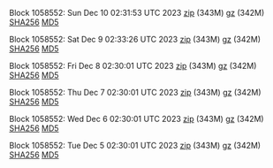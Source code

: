 Block 1058552: Sun Dec 10 02:31:53 UTC 2023 [zip](https://files.01coin.io/mainnet/2023-12-10/bootstrap.dat.zip) (343M) [gz](https://files.01coin.io/mainnet/2023-12-10/bootstrap.dat.tar.gz) (342M) [SHA256](https://files.01coin.io/mainnet/2023-12-10/sha256.txt) [MD5](https://files.01coin.io/mainnet/2023-12-10/md5.txt)

Block 1058552: Sat Dec  9 02:33:26 UTC 2023 [zip](https://files.01coin.io/mainnet/2023-12-09/bootstrap.dat.zip) (343M) [gz](https://files.01coin.io/mainnet/2023-12-09/bootstrap.dat.tar.gz) (342M) [SHA256](https://files.01coin.io/mainnet/2023-12-09/sha256.txt) [MD5](https://files.01coin.io/mainnet/2023-12-09/md5.txt)

Block 1058552: Fri Dec  8 02:30:01 UTC 2023 [zip](https://files.01coin.io/mainnet/2023-12-08/bootstrap.dat.zip) (343M) [gz](https://files.01coin.io/mainnet/2023-12-08/bootstrap.dat.tar.gz) (342M) [SHA256](https://files.01coin.io/mainnet/2023-12-08/sha256.txt) [MD5](https://files.01coin.io/mainnet/2023-12-08/md5.txt)

Block 1058552: Thu Dec  7 02:30:01 UTC 2023 [zip](https://files.01coin.io/mainnet/2023-12-07/bootstrap.dat.zip) (343M) [gz](https://files.01coin.io/mainnet/2023-12-07/bootstrap.dat.tar.gz) (342M) [SHA256](https://files.01coin.io/mainnet/2023-12-07/sha256.txt) [MD5](https://files.01coin.io/mainnet/2023-12-07/md5.txt)

Block 1058552: Wed Dec  6 02:30:01 UTC 2023 [zip](https://files.01coin.io/mainnet/2023-12-06/bootstrap.dat.zip) (343M) [gz](https://files.01coin.io/mainnet/2023-12-06/bootstrap.dat.tar.gz) (342M) [SHA256](https://files.01coin.io/mainnet/2023-12-06/sha256.txt) [MD5](https://files.01coin.io/mainnet/2023-12-06/md5.txt)

Block 1058552: Tue Dec  5 02:30:01 UTC 2023 [zip](https://files.01coin.io/mainnet/2023-12-05/bootstrap.dat.zip) (343M) [gz](https://files.01coin.io/mainnet/2023-12-05/bootstrap.dat.tar.gz) (342M) [SHA256](https://files.01coin.io/mainnet/2023-12-05/sha256.txt) [MD5](https://files.01coin.io/mainnet/2023-12-05/md5.txt)
